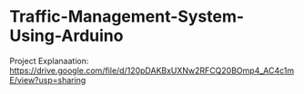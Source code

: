 # Traffic-Management-System-Using-Arduino

Project Explanaation: https://drive.google.com/file/d/120pDAKBxUXNw2RFCQ20BOmp4_AC4c1mE/view?usp=sharing
